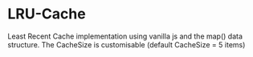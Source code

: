 # LRU-Cache

Least Recent Cache implementation using vanilla js and the map() data structure.
The CacheSize is customisable (default CacheSize = 5 items)
